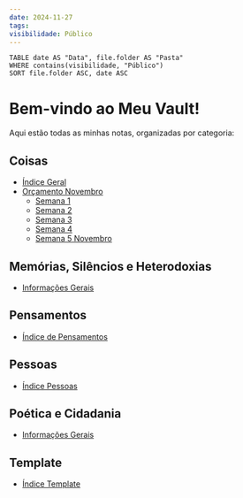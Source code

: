 ```yaml
---
date: 2024-11-27
tags: 
visibilidade: Público
---
```



```dataview
TABLE date AS "Data", file.folder AS "Pasta"
WHERE contains(visibilidade, "Público")
SORT file.folder ASC, date ASC

```



# Bem-vindo ao Meu Vault!

Aqui estão todas as minhas notas, organizadas por categoria:

## Coisas
- [Índice Geral](Coisas/Aleatoriedade)
- [Orçamento Novembro](Coisas/Semanas/Novembro%202024)
  - [Semana 1](Coisas/Semanas/Novembro%202024/Novembro%20Semana%201)
  - [Semana 2](Coisas/Semanas/Novembro%202024/Novembro%20Semana%202)
  - [Semana 3](Coisas/Semanas/Novembro%202024/Novembro%20Semana%203)
  - [Semana 4](Coisas/Semanas/Novembro%202024/Novembro%20Semana%204)
  - [Semana 5 Novembro](Coisas/Semanas/Novembro%202024/Novembro%20Semana%205)

## Memórias, Silêncios e Heterodoxias
- [Informações Gerais](Memórias,%20Silêncios%20e%20Heterodoxias)

## Pensamentos
- [Índice de Pensamentos](Pensamentos)

## Pessoas
- [Índice Pessoas](Pessoas)

## Poética e Cidadania
- [Informações Gerais](Poética%20e%20Cidadania)

## Template
- [Índice Template](Template)

